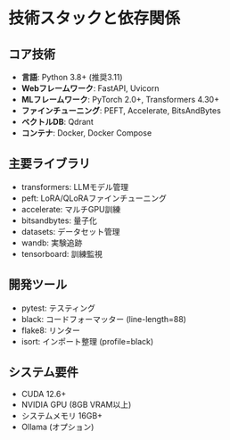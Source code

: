 # 技術スタックと依存関係

## コア技術
- **言語**: Python 3.8+ (推奨3.11)
- **Webフレームワーク**: FastAPI, Uvicorn
- **MLフレームワーク**: PyTorch 2.0+, Transformers 4.30+
- **ファインチューニング**: PEFT, Accelerate, BitsAndBytes
- **ベクトルDB**: Qdrant
- **コンテナ**: Docker, Docker Compose

## 主要ライブラリ
- transformers: LLMモデル管理
- peft: LoRA/QLoRAファインチューニング
- accelerate: マルチGPU訓練
- bitsandbytes: 量子化
- datasets: データセット管理
- wandb: 実験追跡
- tensorboard: 訓練監視

## 開発ツール
- pytest: テスティング
- black: コードフォーマッター (line-length=88)
- flake8: リンター
- isort: インポート整理 (profile=black)

## システム要件
- CUDA 12.6+
- NVIDIA GPU (8GB VRAM以上)
- システムメモリ 16GB+
- Ollama (オプション)
